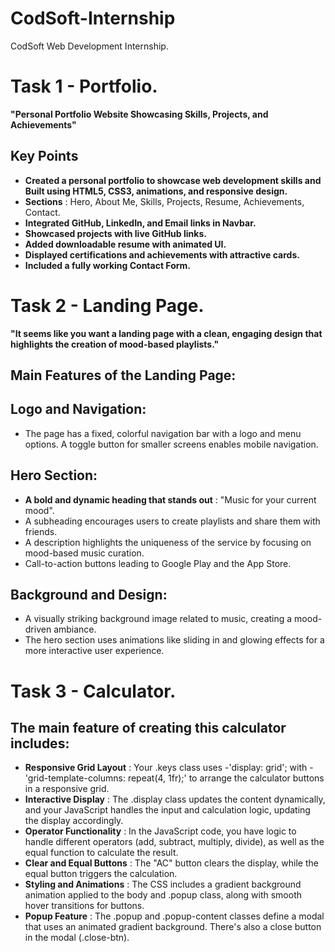 # CodSoft-Internship
CodSoft Web Development Internship.


# Task 1 - Portfolio.
**"Personal Portfolio Website Showcasing Skills, Projects, and Achievements"**
## Key Points
- **Created a personal portfolio to showcase web development skills and Built using HTML5, CSS3, animations, and responsive design.**
- **Sections** : Hero, About Me, Skills, Projects, Resume, Achievements, Contact.
- **Integrated GitHub, LinkedIn, and Email links in Navbar.**
- **Showcased projects with live GitHub links.**
- **Added downloadable resume with animated UI.**
- **Displayed certifications and achievements with attractive cards.**
- **Included a fully working Contact Form.**



# Task 2 - Landing Page.
**"It seems like you want a landing page with a clean, engaging design that highlights the creation of mood-based playlists."**
## Main Features of the Landing Page:
## Logo and Navigation: 
- The page has a fixed, colorful navigation bar with a logo and menu options. A toggle button for smaller screens enables mobile navigation.
## Hero Section:
- **A bold and dynamic heading that stands out** : "Music for your current mood".
- A subheading encourages users to create playlists and share them with friends.
- A description highlights the uniqueness of the service by focusing on mood-based music curation.
- Call-to-action buttons leading to Google Play and the App Store.
## Background and Design:
- A visually striking background image related to music, creating a mood-driven ambiance.
- The hero section uses animations like sliding in and glowing effects for a more interactive user experience.



# Task 3 - Calculator.
## The main feature of creating this calculator includes:

- **Responsive Grid Layout** : Your .keys class uses -'display: grid'; with -'grid-template-columns: repeat(4, 1fr);' to arrange the calculator buttons in a responsive grid.
- **Interactive Display** : The .display class updates the content dynamically, and your JavaScript handles the input and calculation logic, updating the display accordingly.
- **Operator Functionality** : In the JavaScript code, you have logic to handle different operators (add, subtract, multiply, divide), as well as the equal function to calculate the result.
- **Clear and Equal Buttons** : The "AC" button clears the display, while the equal button triggers the calculation.
- **Styling and Animations** : The CSS includes a gradient background animation applied to the body and .popup class, along with smooth hover transitions for buttons.
- **Popup Feature** : The .popup and .popup-content classes define a modal that uses an animated gradient background. There's also a close button in the modal (.close-btn).



